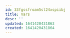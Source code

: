 ```yaml
---
id: 33fgssfroam5sl24xspiibj
title: Vars
desc: ''
updated: 1641420431863
created: 1641420431864
---
```



